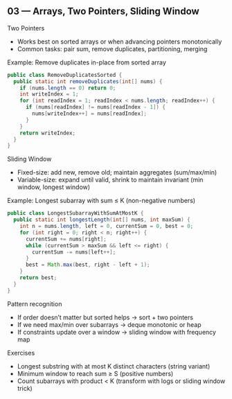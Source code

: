 ## 03 — Arrays, Two Pointers, Sliding Window

Two Pointers
- Works best on sorted arrays or when advancing pointers monotonically
- Common tasks: pair sum, remove duplicates, partitioning, merging

Example: Remove duplicates in-place from sorted array
```java
public class RemoveDuplicatesSorted {
  public static int removeDuplicates(int[] nums) {
    if (nums.length == 0) return 0;
    int writeIndex = 1;
    for (int readIndex = 1; readIndex < nums.length; readIndex++) {
      if (nums[readIndex] != nums[readIndex - 1]) {
        nums[writeIndex++] = nums[readIndex];
      }
    }
    return writeIndex;
  }
}
```

Sliding Window
- Fixed-size: add new, remove old; maintain aggregates (sum/max/min)
- Variable-size: expand until valid, shrink to maintain invariant (min window, longest window)

Example: Longest subarray with sum ≤ K (non-negative numbers)
```java
public class LongestSubarrayWithSumAtMostK {
  public static int longestLength(int[] nums, int maxSum) {
    int n = nums.length, left = 0, currentSum = 0, best = 0;
    for (int right = 0; right < n; right++) {
      currentSum += nums[right];
      while (currentSum > maxSum && left <= right) {
        currentSum -= nums[left++];
      }
      best = Math.max(best, right - left + 1);
    }
    return best;
  }
}
```

Pattern recognition
- If order doesn’t matter but sorted helps → sort + two pointers
- If we need max/min over subarrays → deque monotonic or heap
- If constraints update over a window → sliding window with frequency map

Exercises
- Longest substring with at most K distinct characters (string variant)
- Minimum window to reach sum ≥ S (positive numbers)
- Count subarrays with product < K (transform with logs or sliding window trick)


